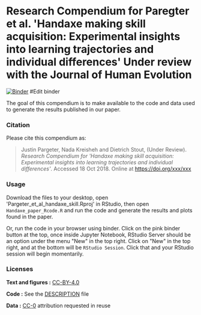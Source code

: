 Research Compendium for Paregter et al. 'Handaxe making skill acquisition: Experimental insights into learning trajectories and individual differences' Under review with the Journal of Human Evolution
======================

[![Binder](http://mybinder.org/badge.svg)](http://mybinder.org/v2/gh/mrpargeter/phillips_et_al_preservation/master) #Edit binder

The goal of this compendium is to make available to the code and data used to generate the results published in our paper. 

### Citation

Please cite this compendium as:

>  Justin Pargeter, Nada Kreisheh and Dietrich Stout, (Under Review). *Research Compendium for 'Handaxe making skill acquisition: Experimental insights into learning trajectories and individual differences'*. Accessed 18 Oct 2018. Online at <https://doi.org/xxx/xxx>

### Usage

Download the files to your desktop, open 'Pargeter_et_al_handaxe_skill.Rproj' in RStudio, then open `Handaxe_paper_Rcode.R` and run the code and generate the results and plots found in the paper. 

Or, run the code in your browser using binder. Click on the pink binder button at the top, once inside Jupyter Notebook, RStudio Server should be an option under the menu "New" in the top right. Click on "New" in the top right, and at the bottom will be `RStudio Session`. Click that and your RStudio session will begin momentarily.

### Licenses

**Text and figures :** [CC-BY-4.0](http://creativecommons.org/licenses/by/4.0/)

**Code :** See the [DESCRIPTION](DESCRIPTION) file

**Data :** [CC-0](http://creativecommons.org/publicdomain/zero/1.0/) attribution requested in reuse
